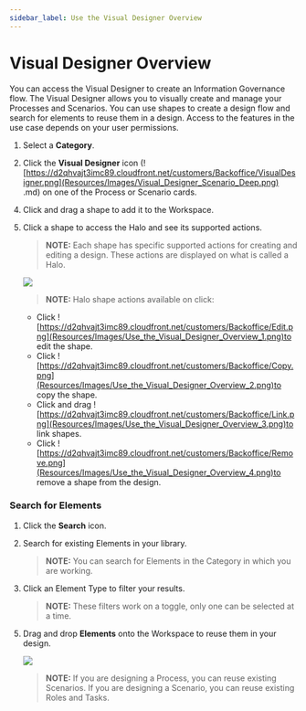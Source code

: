 ```yaml
---
sidebar_label: Use the Visual Designer Overview
---
```


# Visual Designer Overview

You can access the Visual Designer to create an Information Governance
flow. The Visual Designer allows you to visually create and manage your
Processes and Scenarios. You can use shapes to create a design flow and
search for elements to reuse them in a design. Access to the features in
the use case depends on your user permissions.

1.  Select a **Category**.

2.  Click the **Visual Designer** icon
    (![https://d2qhvajt3imc89.cloudfront.net/customers/Backoffice/VisualDesigner.png](Resources/Images/Visual_Designer_Scenario_Deep.png)
 .md) on one of the Process or Scenario cards.

<!-- end list -->

4.  Click and drag a shape to add it to the Workspace.

<!-- end list -->

5.  Click a shape to access the Halo and see its supported actions.
    
    >**NOTE:** Each shape has specific supported actions for creating and
    editing a design. These actions are displayed on what is called a
    Halo.
    
    ![](Resources/Images/Click_Halo2.gif)
    
    >**NOTE:** Halo shape actions available on click:
    
      - Click
        ![https://d2qhvajt3imc89.cloudfront.net/customers/Backoffice/Edit.png](Resources/Images/Use_the_Visual_Designer_Overview_1.png)to
        edit the shape.
      - Click
        ![https://d2qhvajt3imc89.cloudfront.net/customers/Backoffice/Copy.png](Resources/Images/Use_the_Visual_Designer_Overview_2.png)to
        copy the shape.
      - Click and drag
        ![https://d2qhvajt3imc89.cloudfront.net/customers/Backoffice/Link.png](Resources/Images/Use_the_Visual_Designer_Overview_3.png)to
        link shapes.
      - Click
        ![https://d2qhvajt3imc89.cloudfront.net/customers/Backoffice/Remove.png](Resources/Images/Use_the_Visual_Designer_Overview_4.png)to
        remove a shape from the design.

### Search for Elements

1.  Click the **Search** icon.

2.  Search for existing Elements in your library.
    
    >**NOTE:** You can search for Elements in the Category in which you
    are working.

3.  Click an Element Type to filter your results.
    
    >**NOTE:** These filters work on a toggle, only one can be selected
    at a time.

<!-- end list -->

5.  Drag and drop **Elements** onto the Workspace to reuse them in your
    design.
    
    ![](Resources/Images/Element_Reuse_400x225.gif)
    
    >**NOTE:** If you are designing a Process, you can reuse existing
    Scenarios. If you are designing a Scenario, you can reuse existing
    Roles and Tasks.
